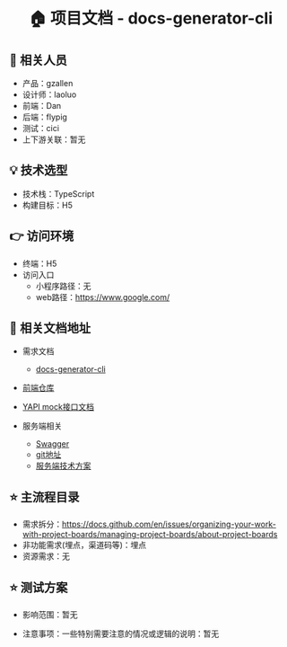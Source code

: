 <h1 align="center">🏠 项目文档 - docs-generator-cli </h1>

## 👤 相关人员
* 产品：gzallen
* 设计师：laoluo
* 前端：Dan
* 后端：flypig
* 测试：cici
* 上下游关联：暂无


## 💡 技术选型
* 技术栈：TypeScript
* 构建目标：H5


## 👉 访问环境
* 终端：H5
* 访问入口
    - 小程序路径：无
    - web路径：https://www.google.com/


  
## 📃 相关文档地址

* 需求文档
    - [docs-generator-cli](https://www.google.com/)

* [前端仓库](http://10.1.249.43/cderek/docs-generator-cli)
* [YAPI mock接口文档](https://github.com/YMFE/yapi)
* 服务端相关
    - [Swagger](https://swagger.io/)
    - [git地址](https://github.com/)
    - [服务端技术方案](https://www.feishu.cn/)

## ⭐️ 主流程目录

* 需求拆分：https://docs.github.com/en/issues/organizing-your-work-with-project-boards/managing-project-boards/about-project-boards
* 非功能需求(埋点，渠道码等)：埋点
* 资源需求：无


## ⭐️ 测试方案

* 影响范围：暂无

* 注意事项：一些特别需要注意的情况或逻辑的说明：暂无
